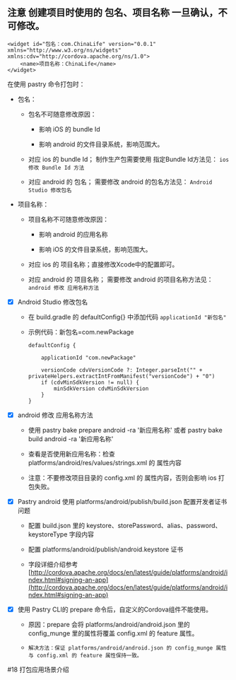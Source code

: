 ## 注意 创建项目时使用的 包名、项目名称 一旦确认，不可修改。
 
```
<widget id="包名：com.ChinaLife" version="0.0.1" xmlns="http://www.w3.org/ns/widgets" xmlns:cdv="http://cordova.apache.org/ns/1.0">
    <name>项目名称：ChinaLife</name>
</widget>
```

在使用 pastry 命令打包时：

- 包名：
    
    - 包名不可随意修改原因：
        
        - 影响 iOS 的 bundle Id
        
        - 影响 android 的文件目录系统，影响范围大。

    - 对应 ios 的 bundle Id； 制作生产包需要使用 指定Bundle Id方法见： `ios 修改 Bundle Id 方法`

    - 对应 android 的 包名； 需要修改 android 的包名方法见： `Android Studio 修改包名 `

- 项目名称：

    - 项目名称不可随意修改原因：
        
        - 影响 android 的应用名称
        
        - 影响 iOS 的文件目录系统，影响范围大。
    
    - 对应 ios 的 项目名称；直接修改Xcode中的配置即可。
    
    - 对应 android 的 项目名称； 需要修改 android 的项目名称方法见： `android 修改 应用名称方法`

- [x] Android Studio 修改包名
    - 在 build.gradle 的 defaultConfig{} 中添加代码  `applicationId "新包名"`
    
    - 示例代码：新包名=com.newPackage
    
        ```
        defaultConfig {
        
            applicationId "com.newPackage"
            
            versionCode cdvVersionCode ?: Integer.parseInt("" + privateHelpers.extractIntFromManifest("versionCode") + "0")
            if (cdvMinSdkVersion != null) {
                minSdkVersion cdvMinSdkVersion
            }
        }
        ```

- [x] android 修改 应用名称方法

    - 使用 pastry bake prepare android -ra '新应用名称' 或者 pastry bake build android -ra '新应用名称'

    - 查看是否使用新应用名称：检查 platforms/android/res/values/strings.xml 的 <string name="app_name"></string> 属性内容
    
    - 注意：不要修改项目目录的 config.xml 的 <name></name> 属性内容，否则会影响 ios 打包失败。
 
- [x] Pastry android 使用 platforms/android/publish/build.json 配置开发者证书问题

    - 配置 build.json 里的 keystore、storePassword、alias、password、keystoreType 字段内容

    - 配置 platforms/android/publish/android.keystore 证书
    
    - 字段详细介绍参考 [http://cordova.apache.org/docs/en/latest/guide/platforms/android/index.html#signing-an-app](http://cordova.apache.org/docs/en/latest/guide/platforms/android/index.html#signing-an-app)     

- [x] 使用 Pastry CLI的 prepare 命令后，自定义的Cordova组件不能使用。
    
    - 原因：prepare 会将 platforms/android/android.json 里的 config_munge 里的属性将覆盖 config.xml 的 feature 属性。
    
    - `解决方法：保证 platforms/android/android.json 的 config_munge 属性与 config.xml 的 feature 属性保持一致。`

#18 打包应用场景介绍
